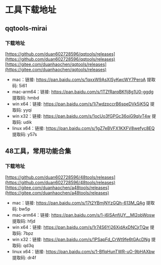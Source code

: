 # 工具下载地址

## qqtools-mirai

### 下载地址
[https://github.com/duan602728596/qqtools/releases](https://github.com/duan602728596/qqtools/releases)   
[https://gitee.com/duanhaochen/qqtools/releases](https://gitee.com/duanhaochen/qqtools/releases)
* mac：链接: https://pan.baidu.com/s/1qxxW9AsXISyKwcWY7PeroA 提取码: 5i61
* mac-arm64：链接: https://pan.baidu.com/s/1TZfRarqBKfIj8g1U0-ggdg 提取码: hmbd
* win x64：链接: https://pan.baidu.com/s/1i7wdzpccrB6speDVk5iK5Q 提取码: yyqi
* win x32：链接: https://pan.baidu.com/s/1ocUo3fGPGc36oiG9qIvT4w 提取码: udik
* linux x64：链接: https://pan.baidu.com/s/1gZ7eBVFX1KXFV8wefyc8EQ 提取码: y57s

## 48工具，常用功能合集

### 下载地址
[https://github.com/duan602728596/48tools/releases](https://github.com/duan602728596/48tools/releases)   
[https://gitee.com/duanhaochen/a48tools/releases](https://gitee.com/duanhaochen/a48tools/releases)
* mac：链接: https://pan.baidu.com/s/17t2YBmjNYzGQh-613M_QAg 提取码: bw5p
* mac-arm64：链接: https://pan.baidu.com/s/1-i6lSAnfjUY__Ml2obWosw 提取码: hfjd
* win x64：链接: https://pan.baidu.com/s/1r74S6Yj26XjdAxDNCjrTQw 提取码: 7bpz
* win x32：链接: https://pan.baidu.com/s/1PSapFd_CrWt9fe6tGAcDNg 提取码: qd3q
* linux x64：链接: https://pan.baidu.com/s/1-BflqHunTWR-uO-9bHAXbw 提取码: dr4f
